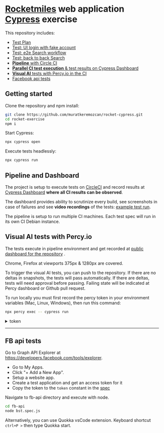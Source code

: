 # [Rocketmiles](https://www.rocketmiles.com/) web application [Cypress](https://www.cypress.io/) exercise

This repository includes:

* [Test Plan](test-plan.md)
* [Test: UI login with fake account](./cypress/integration/landing-smoke.spec.js)
* [Test: e2e Search workflow](./cypress/integration/search.spec.js)
* [Test: back to back Search](./cypress/integration/search-twice.spec.js)
* [**Pipeline** with Circle CI](https://circleci.com/gh/muratkeremozcan/rocket-cypress)
* [**Parallel CI test execution** & test results on Cypress Dashboard](https://dashboard.cypress.io/#/projects/khn1sp/runs)
* [**Visual AI** tests with Percy.io in the CI](https://percy.io/Murat-Ozcan/rocket)
* [Facebook api tests](./fb-api/bst.spec.js)

## **Getting started**
Clone the repository and npm install:
```bash
git clone https://github.com/muratkeremozcan/rocket-cypress.git
cd rocket-exercise
npm i
```
Start Cypress:
```bash
npx cypress open
```
Execute tests headlessly:
```bash
npx cypress run
```

## **Pipeline and Dashboard**

The project is setup to execute tests on [CircleCI](https://circleci.com/gh/muratkeremozcan/rocket-cypress) and record results at [Cypress Dashboard](https://dashboard.cypress.io/#/projects/khn1sp/runs) **where all CI results can be observed**.

The dashboard provides ability to scrutinize every build, see screenshots in case of failures and see **video recordings** of the tests: [example test run](https://dashboard.cypress.io/#/projects/khn1sp/runs/10/specs).

The pipeline is setup to run multiple CI machines. Each test spec will run in its own CI Debian instance.

## **Visual AI tests with Percy.io**

The tests execute in pipeline environment and get recorded at [public dashboard for the repository](https://percy.io/Murat-Ozcan/rocket/builds/1897358) . 

Chrome, Firefox at viewports 375px & 1280px are covered.

To trigger the visual AI tests, you can push to the repository. If there are no deltas in snapshots, the tests will pass automatically. If there are deltas, tests will need approval before passing. Failing state will be indicated at Percy dashboard or Github pull request.

To run locally you must first record the percy token in your environment variables (Mac, Linux, Windows), then run this command:

```bash
npx percy exec -- cypress run
```
<details> 
<summary>token</summary>
This is an open source project for educational purposes. We trust all parties to consume this information responsibily.

PERCY_TOKEN=476e0a4f9f667a3d7ae217168d84e39a353eb3e8dbcc02c03ecdf4d1ddaaecbb
</details>


____________

## FB api tests
Go to Graph API Explorer at https://developers.facebook.com/tools/explorer.
* Go to My Apps.
* Click "+ Add a New App".
* Setup a website app. 
* Create a test application and get an access token for it
* Copy the token to the `token` constant in the [spec]((./fb-api/bst.spec.js))

Navigate to fb-api directory and execute with node.
```bash
cd fb-api
node bst.spec.js
```
Alternatively, you can use Quokka vsCode extension. Keyboard shortcut `ctrl+P >` then type Quokka start.
